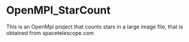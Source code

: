 # OpenMPI_StarCount
This is an OpenMpi project that counts stars in a large image file, that is obtained from spacetelescope.com
